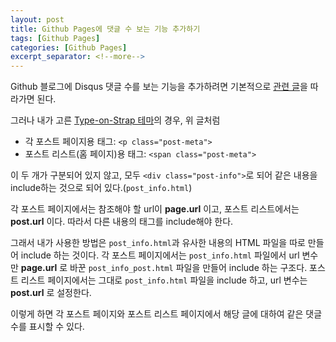 ```yaml
---
layout: post
title: Github Pages에 댓글 수 보는 기능 추가하기
tags: [Github Pages]
categories: [Github Pages]
excerpt_separator: <!--more-->
---
```


Github 블로그에 Disqus 댓글 수를 보는 기능을 추가하려면 기본적으로 [관련 글](https://xho95.github.io/blog/jekyll/disqus/migration/2017/01/20/Add-Disqus-to-Jekyll.html)을 따라가면 된다.<!--more-->

그러나 내가 고른 [Type-on-Strap 테마](https://github.com/sylhare/Type-on-Strap)의 경우, 위 글처럼
- 각 포스트 페이지용 태그: `<p class="post-meta">`
- 포스트 리스트(홈 페이지)용 태그: `<span class="post-meta">`

이 두 개가 구분되어 있지 않고, 모두 `<div class="post-info">`로 되어 같은 내용을 include하는 것으로 되어 있다.(`post_info.html`)

각 포스트 페이지에서는 참조해야 할 url이 **page.url** 이고, 포스트 리스트에서는 **post.url** 이다. 따라서 다른 내용의 태그를 include해야 한다.

그래서 내가 사용한 방법은 `post_info.html`과 유사한 내용의 HTML 파일을 따로 만들어 include 하는 것이다.
각 포스트 페이지에서는 `post_info.html` 파일에서 url 변수만 **page.url** 로 바꾼 `post_info_post.html` 파일을 만들어 include 하는 구조다.
포스트 리스트 페이지에서는 그대로 `post_info.html` 파일을 include 하고, url 변수는 **post.url** 로 설정한다.

이렇게 하면 각 포스트 페이지와 포스트 리스트 페이지에서 해당 글에 대하여 같은 댓글 수를 표시할 수 있다.
